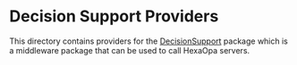 # Decision Support Providers

This directory contains providers for the [DecisionSupport](../decisionsupport/README.md) package which is a middleware package that can be used to call
HexaOpa servers.